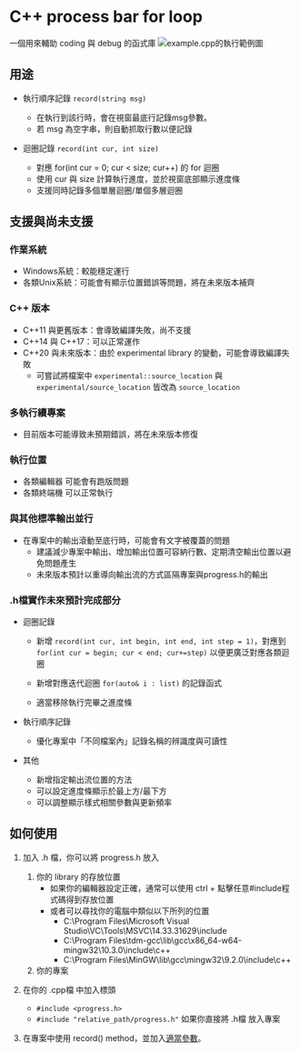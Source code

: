 # C++ process bar for loop
一個用來輔助 coding 與 debug 的函式庫
![example.cpp的執行範例圖](https://i.imgur.com/3NoKcfx.png)

## 用途
* 執行順序記錄 `record(string msg)`
    * 在執行到該行時，會在視窗最底行記錄msg參數。
    * 若 msg 為空字串，則自動抓取行數以便記錄

* 迴圈記錄 `record(int cur, int size)`
    * 對應 for(int cur = 0; cur < size; cur++) 的 for 迴圈
    * 使用 cur 與 size 計算執行進度，並於視窗底部顯示進度條
    * 支援同時記錄多個單層迴圈/單個多層迴圈

## 支援與尚未支援
### 作業系統
* Windows系統：較能穩定運行
* 各類Unix系統：可能會有顯示位置錯誤等問題，將在未來版本補齊

### C++ 版本
* C++11 與更舊版本：會導致編譯失敗，尚不支援
* C++14 與 C++17：可以正常運作
* C++20 與未來版本：由於 experimental library 的變動，可能會導致編譯失敗
    * 可嘗試將檔案中 `experimental::source_location` 與 `experimental/source_location` 皆改為 `source_location`

### 多執行續專案
* 目前版本可能導致未預期錯誤，將在未來版本修復

### 執行位置
* 各類編輯器 可能會有跑版問題
* 各類終端機 可以正常執行
 
### 與其他標準輸出並行
* 在專案中的輸出滾動至底行時，可能會有文字被覆蓋的問題
    * 建議減少專案中輸出、增加輸出位置可容納行數、定期清空輸出位置以避免問題產生
    * 未來版本預計以重導向輸出流的方式區隔專案與progress.h的輸出

### .h檔實作未來預計完成部分
* 迴圈記錄
    * 新增 `record(int cur, int begin, int end, int step = 1)`，對應到 `for(int cur = begin; cur < end; cur+=step)` 以便更廣泛對應各類迴圈

    * 新增對應迭代迴圈 `for(auto& i : list)` 的記錄函式
    * 適當移除執行完畢之進度條

* 執行順序記錄
    * 優化專案中「不同檔案內」記錄名稱的辨識度與可讀性

* 其他
    * 新增指定輸出流位置的方法
    * 可以設定進度條顯示於最上方/最下方
    * 可以調整顯示樣式相關參數與更新頻率


## 如何使用
1. 加入 .h 檔，你可以將 progress.h 放入
    1. 你的 library 的存放位置
        * 如果你的編輯器設定正確，通常可以使用 ctrl + 點擊任意#include程式碼得到存放位置
        * 或者可以尋找你的電腦中類似以下所列的位置
            - C:\Program Files\Microsoft Visual Studio\VC\Tools\MSVC\14.33.31629\include
            - C:\Program Files\tdm-gcc\lib\gcc\x86_64-w64-mingw32\10.3.0\include\c++
            - C:\Program Files\MinGW\lib\gcc\mingw32\9.2.0\include\c++
    2. 你的專案

2. 在你的 .cpp檔 中加入標頭 
    * `#include <progress.h>`
    * `#include "relative_path/progress.h"`
        如果你直接將 .h檔 放入專案

3. 在專案中使用 record() method，並加入[適當參數](#用途)。